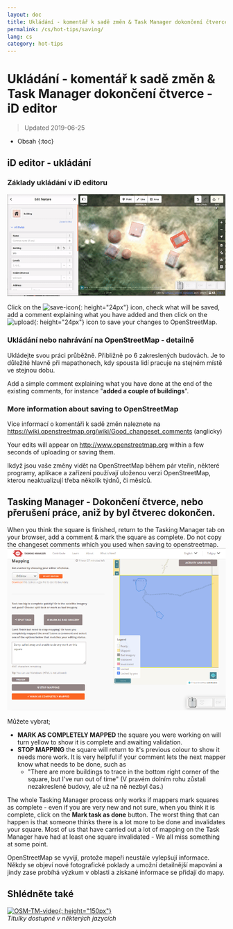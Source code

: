 ```yaml
---
layout: doc
title: Ukládání - komentář k sadě změn & Task Manager dokončení čtverce - iD editor
permalink: /cs/hot-tips/saving/
lang: cs
category: hot-tips
---
```


Ukládání - komentář k sadě změn & Task Manager dokončení čtverce - iD editor
============

> Updated 2019-06-25

- Obsah
{:toc}

iD editor - ukládání
------------------

### Základy ukládání v iD editoru ###

![saving OSM][]


Click on the ![save-icon]{: height="24px"} icon, check what will be saved, add a comment explaining what you have added and then click on the ![upload]{: height="24px"} icon to save your changes to OpenStreetMap.  

### Ukládání nebo nahrávání na OpenStreetMap - detailně ###

Ukládejte svou práci průběžně. Přibližně po 6 zakreslených budovách. Je to důležité hlavně při mapathonech, kdy spousta lidí pracuje na stejném místě ve stejnou dobu.  

Add a simple comment explaining what you have done at the end of the existing comments, for instance "**added a couple of buildings**".  

### More information about saving to OpenStreetMap ###

Více informací o komentáři k sadě změn naleznete na <https://wiki.openstreetmap.org/wiki/Good_changeset_comments> (anglicky)  

Your edits will appear on <http://www.openstreetmap.org> within a few seconds of uploading or saving them.  

Ikdyž jsou vaše změny vidět na OpenStreetMap během pár vteřin, některé programy, aplikace a zařízení používají uloženou verzi OpenStreetMap, kterou neaktualizují třeba několik týdnů, či měsíců.  

Tasking Manager - Dokončení čtverce, nebo přerušení práce, aniž by byl čtverec dokončen.  
-------------------------------------------------------------------

When you think the square is finished, return to the Tasking Manager tab on your browser, add a comment & mark the square as complete. Do not copy the changeset comments which you used when saving to openstreetmap.  
![Stop Mapping][]  

Můžete vybrat;

- **MARK AS COMPLETELY MAPPED** the square you were working on will turn yellow to show it is complete and awaiting validation.  
- **STOP MAPPING** the square will return to it's previous colour to show it needs more work. It is very helpful if your comment lets the next mapper know what needs to be done, such as  
    - "There are more buildings to trace in the bottom right corner of the square, but I've run out of time" (V pravém dolním rohu zůstali nezakreslené budovy, ale už na ně nezbyl čas.)  

The whole Tasking Manager process only works if mappers mark squares as complete - even if you are very new and not sure, when you think it is complete, click on the **Mark task as done** button. The worst thing that can happen is that someone thinks there is a lot more to be done and invalidates your square. Most of us that have carried out a lot of mapping on the Task Manager have had at least one square invalidated - We all miss something at some point.  

OpenStreetMap se vyvíjí, protože mapeři neustále vylepšují informace. Někdy se objeví nové fotografické poklady a umožní detailnější mapování a jindy zase probíhá výzkum v oblasti a získané informace se přidají do mapy.   

Shlédněte také  
---------

[![OSM-TM-video]{: height="150px"}](https://www.youtube.com/watch?v=_feTGQXLf_M&list=PLb9506_-6FMHZ3nwn9heri3xjQKrSq1hN&index=9 "Humanitární tým OpenStreetMap - Tasking Manager Výuková Videa")  
*Titulky dostupné v některých jazycích*  



[saving OSM]:/images/hot-tips/saving.gif
[keymon]:/images/hot-tips/keymon.png
[Stop Mapping]:/images/hot-tips/20190625-TM-stop-mapping-800px.png
[id issues icon]: /images/hot-tips/id-issues.png
[warn when mapping]: /images/hot-tips/20190625-warn-when-mapping.png
[id issues]: /images/hot-tips/20190625-id-issues.png
[id issues everywhere]: /images/hot-tips/20190625-id-issues-everywhere.png
[save-icon]: /images/beginner/save-icon.png "Ikona pro uložení"
[upload]: /images/beginner/upload.png "Nahrát" 
[arrow-up]: /images/arrow-up.png
[OSM-TM-video]: /images/hot-tips/OSM-TM-video.png "Humanitární tým OpenStreetMap - Tasking Manager Výuková Videa"